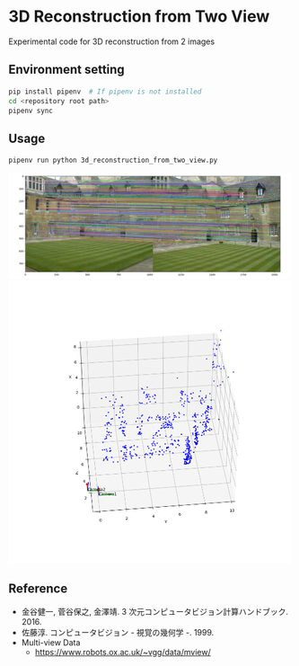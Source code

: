 # 3D Reconstruction from Two View

Experimental code for 3D reconstruction from 2 images

## Environment setting

```bash
pip install pipenv  # If pipenv is not installed
cd <repository root path>
pipenv sync
```

## Usage

```bash
pipenv run python 3d_reconstruction_from_two_view.py
```

![corresponding_points]("./../asset/corresponding_points.png)
![reconstruction]("./../asset/reconstruction.png)

## Reference

- 金谷健一, 菅谷保之, 金澤靖. 3 次元コンピュータビジョン計算ハンドブック. 2016.
- 佐藤淳. コンピュータビジョン - 視覚の幾何学 -. 1999.
- Multi-view Data
  - https://www.robots.ox.ac.uk/~vgg/data/mview/
